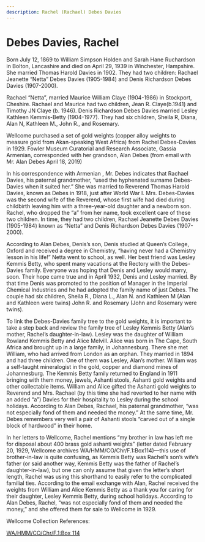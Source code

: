 ```yaml
---
description: Rachel (Rachael) Debes Davies
---
```


# Debes Davies, Rachel

Born July 12, 1869 to William Simpson Holden and Sarah Hane Ruchardson in Bolton, Lancashire and died on April 29, 1939 in Winchester, Hampshire. She married Thomas Harold Davies in 1902. They had two children: Rachael Jeanette “Netta” Debes Davies (1905-1984) and Denis Richardson Debes Davies (1907-2000).

Rachael “Netta”, married Maurice William Claye (1904-1986) in Stockport, Cheshire. Rachael and Maurice had two children, Jean R. Claye(b.1941) and Timothy JN Claye (b. 1946). Denis Richardson Debes Davies married Lesley Kathleen Kemmis-Betty (1904-1977). They had six children, Sheila R, Diana, Alan N, Kathleen M., John R., and Rosemary.

Wellcome purchased a set of gold weights (copper alloy weights to measure gold from Akan-speaking West Africa) from Rachel Debes-Davies in 1929. Fowler Museum Curatorial and Research Associate, Gassia Armenian, corresponded with her grandson, Alan Debes (from email with Mr. Alan Debes April 18, 2019)

In his correspondence with Armenian , Mr. Debes indicates that Rachael Davies, his paternal grandmother, “used the hyphenated surname Debes-Davies when it suited her.” She was married to Reverend Thomas Harold Davies, known as Debes in 1918, just after World War I. Mrs. Debes-Davies was the second wife of the Reverend, whose first wife had died during childbirth leaving him with a three-year-old daughter and a newborn son. Rachel, who dropped the “a” from her name, took excellent care of these two children. In time, they had two children, Rachael Jeanette Debes Davies (1905-1984) known as “Netta” and Denis Richardson Debes Davies (1907-2000).

According to Alan Debes, Denis’s son, Denis studied at Queen’s College, Oxford and received a degree in Chemistry, “having never had a Chemistry lesson in his life!” Netta went to school, as well. Her best friend was Lesley Kemmis Betty, who spent many vacations at the Rectory with the Debes-Davies family. Everyone was hoping that Denis and Lesley would marry, soon. Their hope came true and in April 1932, Denis and Lesley married. By that time Denis was promoted to the position of Manager in the Imperial Chemical Industries and he had adopted the family name of just Debes. The couple had six children, Sheila R., Diana L., Alan N. and Kathleen M (Alan and Kathleen were twins) John R. and Rosemary (John and Rosemary were twins).

To link the Debes-Davies family tree to the gold weights, it is important to take a step back and review the family tree of Lesley Kemmis Betty (Alan’s mother, Rachel’s daughter-in-law). Lesley was the daughter of William Rowland Kemmis Betty and Alice Melvill. Alice was born in The Cape, South Africa and brought up in a large family, in Johannesburg. There she met William, who had arrived from London as an orphan. They married in 1894 and had three children. One of them was Lesley, Alan’s mother. William was a self-taught mineralogist in the gold, copper and diamond mines of Johannesburg. The Kemmis Betty family returned to England in 1911 bringing with them money, jewels, Ashanti stools, Ashanti gold weights and other collectable items. William and Alice gifted the Ashanti gold weights to Reverend and Mrs. Rachael (by this time she had reverted to her name with an added “a”) Davies for their hospitality to Lesley during the school holidays. According to Alan Debes, Rachael, his paternal grandmother, “was not especially fond of them and needed the money.” At the same time, Mr. Debes remembers very well a pair of Ashanti stools “carved out of a single block of hardwood” in their home.

In her letters to Wellcome, Rachel mentions “my brother in law has left me for disposal about 400 brass gold ashanti weights” (letter dated February 20, 1929, Wellcome archives WA/HMM/CO/Chr/F.1:Box114)—this use of brother-in-law is quite confusing, as Kemmis Betty was Rachel’s son’s wife’s father (or said another way, Kemmis Betty was the father of Rachel’s daughter-in-law), but one can only assume that given the letter’s short length, Rachel was using this shorthand to easily refer to the complicated familial ties. According to the email exchange with Alan, Rachel received the weights from William and Alice Kemmis Betty as a thank you for caring for their daughter, Lesley Kemmis Betty, during school holidays. According to Alan Debes, Rachel, “was not especially fond of them and needed the money,” and she offered them for sale to Wellcome in 1929.

Wellcome Collection References:&#x20;

[WA/HMM/CO/Chr/F.1:Box 114](https://wellcomecollection.org/works/uvdzkgp4)
